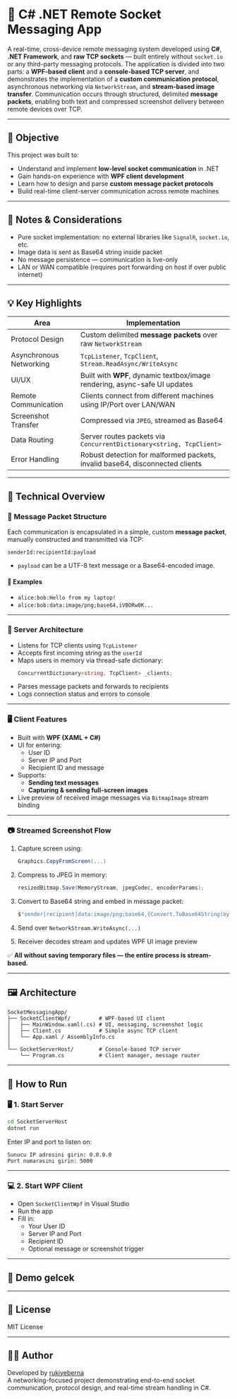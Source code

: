 

# 🧠 C# .NET Remote Socket Messaging App

A real-time, cross-device remote messaging system developed using **C#**, **.NET Framework**, and **raw TCP sockets** — built entirely without `socket.io` or any third-party messaging protocols. The application is divided into two parts: a **WPF-based client** and a **console-based TCP server**, and demonstrates the implementation of a **custom communication protocol**, asynchronous networking via `NetworkStream`, and **stream-based image transfer**. Communication occurs through structured, delimited **message packets**, enabling both text and compressed screenshot delivery between remote devices over TCP.

---


## 🎯 Objective

This project was built to:

- Understand and implement **low-level socket communication** in .NET
- Gain hands-on experience with **WPF client development**
- Learn how to design and parse **custom message packet protocols**
- Build real-time client-server communication across remote machines

---

## 🔐 Notes & Considerations

- Pure socket implementation: no external libraries like `SignalR`, `socket.io`, etc.
- Image data is sent as Base64 string inside packet
- No message persistence — communication is live-only
- LAN or WAN compatible (requires port forwarding on host if over public internet)

---

## 💡 Key Highlights

| Area                     | Implementation                                                                 |
|--------------------------|----------------------------------------------------------------------------------|
| Protocol Design          | Custom delimited **message packets** over raw `NetworkStream`                  |
| Asynchronous Networking  | `TcpListener`, `TcpClient`, `Stream.ReadAsync/WriteAsync`                      |
| UI/UX                    | Built with **WPF**, dynamic textbox/image rendering, async-safe UI updates     |
| Remote Communication     | Clients connect from different machines using IP/Port over LAN/WAN             |
| Screenshot Transfer      | Compressed via `JPEG`, streamed as Base64                                      |
| Data Routing             | Server routes packets via `ConcurrentDictionary<string, TcpClient>`            |
| Error Handling           | Robust detection for malformed packets, invalid base64, disconnected clients   |

---

## 🧪 Technical Overview

### 🔌 Message Packet Structure

Each communication is encapsulated in a simple, custom **message packet**, manually constructed and transmitted via TCP:

```text
senderId:recipientId:payload
```

- `payload` can be a UTF-8 text message or a Base64-encoded image.

#### 📝 Examples

- `alice:bob:Hello from my laptop!`  
- `alice:bob:data:image/png;base64,iVBORw0K...`

---

### 🧠 Server Architecture

- Listens for TCP clients using `TcpListener`
- Accepts first incoming string as the `userId`
- Maps users in memory via thread-safe dictionary:
  ```csharp
  ConcurrentDictionary<string, TcpClient> _clients;
  ```
- Parses message packets and forwards to recipients
- Logs connection status and errors to console

---

### 🖥️ Client Features

- Built with **WPF (XAML + C#)**
- UI for entering:
  - User ID
  - Server IP and Port
  - Recipient ID and message
- Supports:
  - **Sending text messages**
  - **Capturing & sending full-screen images**
- Live preview of received image messages via `BitmapImage` stream binding

---

### 📷 Streamed Screenshot Flow

1. Capture screen using:
   ```csharp
   Graphics.CopyFromScreen(...)
   ```

2. Compress to JPEG in memory:
   ```csharp
   resizedBitmap.Save(MemoryStream, jpegCodec, encoderParams);
   ```

3. Convert to Base64 string and embed in message packet:
   ```csharp
   $"sender|recipient|data:image/png;base64,{Convert.ToBase64String(bytes)}"
   ```

4. Send over `NetworkStream.WriteAsync(...)`  
5. Receiver decodes stream and updates WPF UI image preview

✅ **All without saving temporary files — the entire process is stream-based.**

---

## 🖼️ Architecture

```
SocketMessagingApp/
├── SocketClientWpf/         # WPF-based UI client
│   ├── MainWindow.xaml(.cs) # UI, messaging, screenshot logic
│   ├── Client.cs            # Simple async TCP client
│   └── App.xaml / AssemblyInfo.cs
│
└── SocketServerHost/        # Console-based TCP server
    └── Program.cs           # Client manager, message router
```

---

## 🚀 How to Run

### 🖥️ 1. Start Server

```bash
cd SocketServerHost
dotnet run
```

Enter IP and port to listen on:

```text
Sunucu IP adresini girin: 0.0.0.0
Port numarasını girin: 5000
```

---

### 💻 2. Start WPF Client

- Open `SocketClientWpf` in Visual Studio
- Run the app
- Fill in:
  - Your User ID
  - Server IP and Port
  - Recipient ID
  - Optional message or screenshot trigger

---

## 📸 Demo gelcek



---



## 📄 License

MIT License

---

## 👩‍💻 Author

Developed by [rukiyeberna](https://github.com/rukiyeberna)  
A networking-focused project demonstrating end-to-end socket communication, protocol design, and real-time stream handling in C#.
